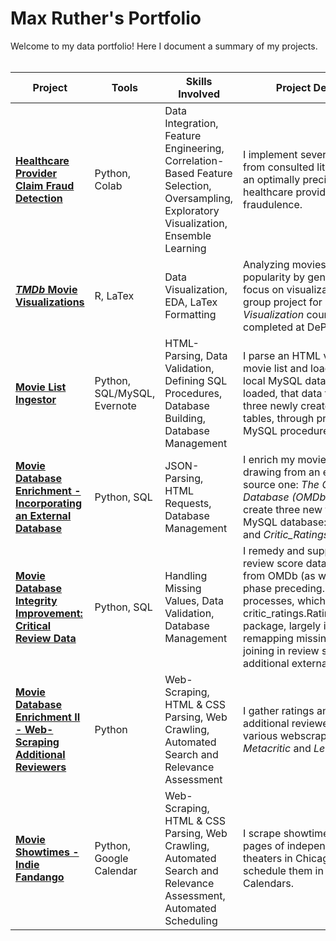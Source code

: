 # Max Ruther's Portfolio
Welcome to my data portfolio! Here I document a summary of my projects.
<br></br>

| Project | Tools | Skills Involved | Project Description |
| --- | --- | --- | --- |
| <a href='https://github.com/maxruther/HCP_Fraud_Detection'>**Healthcare Provider Claim Fraud Detection**</a> | Python, Colab | Data Integration, Feature Engineering, Correlation-Based Feature Selection, Oversampling, Exploratory Visualization, Ensemble Learning | I implement several techniques from consulted literature to build an optimally precise classifier of healthcare providers' potential fraudulence. |
| <a href='https://github.com/maxruther/HCP_Fraud_Detection'>***TMDb* Movie Visualizations**</a> | R, LaTex | Data Visualization, EDA, LaTex Formatting | Analyzing movies' revenue and popularity by genre, with a heavy focus on visualization. A final group project for a _Data Visualization_ course that I completed at DePaul. |
| <a href='https://github.com/maxruther/Movie-List-Madness/tree/master/movielist_ingestion'>**Movie List Ingestor**</a> | Python, SQL/MySQL, Evernote | HTML-Parsing, Data Validation, Defining SQL Procedures, Database Building, Database Management | I parse an HTML version of my movie list and load the data into a local MySQL database. Once loaded, that data then populates three newly created MySQL tables, through predefined MySQL procedures. |
| <a href='https://github.com/maxruther/Movie-List-Madness/tree/master/omdb_builder'>**Movie Database Enrichment - Incorporating an External Database**</a> | Python, SQL | JSON-Parsing, HTML Requests, Database Management | I enrich my movie list database by drawing from an external, open source one: _The Open Movie Database (OMDb)_. So afforded, I create three new tables in the MySQL database: *OMDb*, *Genres*, and *Critic_Ratings*. |
| <a href='https://github.com/maxruther/Movie-List-Madness/tree/master/RatingsTableMender'>**Movie Database Integrity Improvement: Critical Review Data**</a> | Python, SQL | Handling Missing Values, Data Validation, Database Management | I remedy and supplement the review score data just retrieved from OMDb (as was done in the phase preceding.) These processes, which comprise the critic_ratings.RatingsTableMender package, largely involve remapping missing values and joining in review scores from an additional external source. |
| <a href='https://github.com/maxruther/Movie-List-Madness/tree/master/critic_ratings/scrapers'>**Movie Database Enrichment II - Web-Scraping Additional Reviewers**</a> | Python | Web-Scraping, HTML & CSS Parsing, Web Crawling, Automated Search and Relevance Assessment  | I gather ratings and more from additional reviewers by creating various webscrapers, mainly for *Metacritic* and *Letterboxd*. |
| <a href='https://github.com/maxruther/Movie-List-Madness/tree/master/critic_ratings/scrapers'>**Movie Showtimes - Indie Fandango**</a> | Python, Google Calendar | Web-Scraping, HTML & CSS Parsing, Web Crawling, Automated Search and Relevance Assessment, Automated Scheduling  | I scrape showtimes from the pages of independent movie theaters in Chicago, then schedule them in Google Calendars. |
